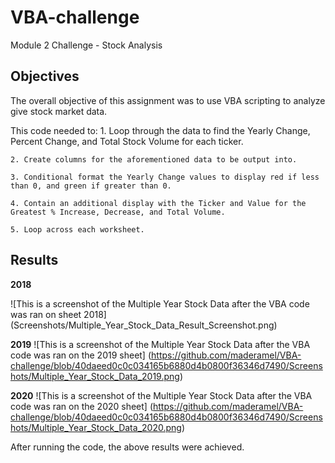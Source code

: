# VBA-challenge
Module 2 Challenge - Stock Analysis

## Objectives
The overall objective of this assignment was to use VBA scripting to analyze give stock market data.

This code needed to:
    1. Loop through the data to find the Yearly Change, Percent Change, and Total Stock Volume for each ticker. 

    2. Create columns for the aforementioned data to be output into.

    3. Conditional format the Yearly Change values to display red if less than 0, and green if greater than 0. 

    4. Contain an additional display with the Ticker and Value for the Greatest % Increase, Decrease, and Total Volume.

    5. Loop across each worksheet.

## Results

**2018**

![This is a screenshot of the Multiple Year Stock Data after the VBA code was ran on sheet 2018] (Screenshots/Multiple_Year_Stock_Data_Result_Screenshot.png)

**2019**
![This is a screenshot of the Multiple Year Stock Data after the VBA code was ran on the 2019 sheet] (https://github.com/maderamel/VBA-challenge/blob/40daeed0c0c034165b6880d4b0800f36346d7490/Screenshots/Multiple_Year_Stock_Data_2019.png)

**2020**
![This is a screenshot of the Multiple Year Stock Data after the VBA code was ran on the 2020 sheet] (https://github.com/maderamel/VBA-challenge/blob/40daeed0c0c034165b6880d4b0800f36346d7490/Screenshots/Multiple_Year_Stock_Data_2020.png)

After running the code, the above results were achieved. 





